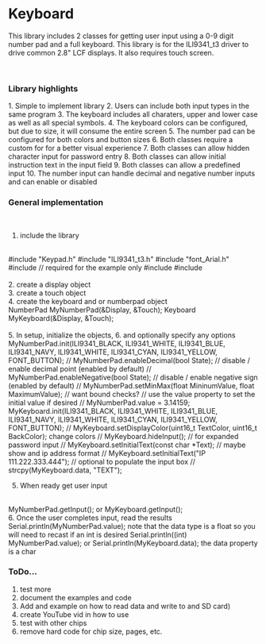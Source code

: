 # Keyboard

This library includes 2 classes for getting user input using a 0-9 digit number pad and a full keyboard. This library is for the ILI9341_t3 driver to drive common 2.8" LCF displays. 
It also requires touch screen. 

<br>
<b><h3>Library highlights</b></h3>
1. Simple to implement library
2. Users can include both input types in the same program
3. The keyboard includes all charaters, upper and lower case as well as all special symbols.
4. The keyboard colors can be configured, but due to size, it will consume the entire screen
5. The number pad can be configured for both colors and button sizes
6. Both classes require a custom for for a better visual experience
7. Both classes can allow hidden character input for password entry
8. Both classes can allow initial instruction text in the input field
9. Both classes can allow a predefined input 
10. The number input can handle decimal and negative number inputs and can enable or disabled

<b><h3>General implementation</b></h3>
<br>
1. include the library
<br>
#include "Keypad.h"
#include "ILI9341_t3.h"  
#include "font_Arial.h" 
#include <ILI9341_t3_Controls.h> // required for the example only
#include <ILI9341_t3_Keypad.h>
#include <XPT2046_Touchscreen.h>
<br>
<br>
2. create a display object
<br>
3. create a touch object
<br>
4. create the keyboard and or numberpad object
<br>
NumberPad MyNumberPad(&Display, &Touch);
Keyboard MyKeyboard(&Display, &Touch);
<br>
<br>
5. In setup, initialize the objects, 6. and optionally specify any options
<br>
MyNumberPad.init(ILI9341_BLACK, ILI9341_WHITE, ILI9341_BLUE, ILI9341_NAVY, ILI9341_WHITE, ILI9341_CYAN, ILI9341_YELLOW, FONT_BUTTON);
  // MyNumberPad.enableDecimal(bool State); // disable / enable decimal point (enabled by default)
  // MyNumberPad.enableNegative(bool State); // disable / enable negative sign (enabled by default)
  // MyNumberPad.setMinMax(float MininumValue, float MaximumValue); // want bound checks?
  // use the value property to set the initial value if desired
  // MyNumberPad.value = 3.14159;
MyKeyboard.init(ILI9341_BLACK, ILI9341_WHITE, ILI9341_BLUE, ILI9341_NAVY, ILI9341_WHITE, ILI9341_CYAN, ILI9341_YELLOW, FONT_BUTTON);
  // MyKeyboard.setDisplayColor(uint16_t TextColor, uint16_t BackColor); change colors
  // MyKeyboard.hideInput(); // for expanded password input
  // MyKeyboard.setInitialText(const char *Text); // maybe show and ip address format
  // MyKeyboard.setInitialText("IP 111.222.333.444");
  // optional to populate the input box
  // strcpy(MyKeyboard.data, "TEXT");
<br>

5. When ready get user input
<br>
MyNumberPad.getInput();
or
MyKeyboard.getInput();
<br>
6. Once the user completes input, read the results
<br>
Serial.println(MyNumberPad.value);
note that the data type is a float so you will need to recast if an int is desired
Serial.println((int) MyNumberPad.value);
or
Serial.println(MyKeyboard.data);
the data property is a char


<b><h3>ToDo...</b></h3>
1. test more
2. document the examples and code
3. Add and example on how to read data and write to and SD card)
5. create YouTube vid in how to use
6. test with other chips
7. remove hard code for chip size, pages, etc.


